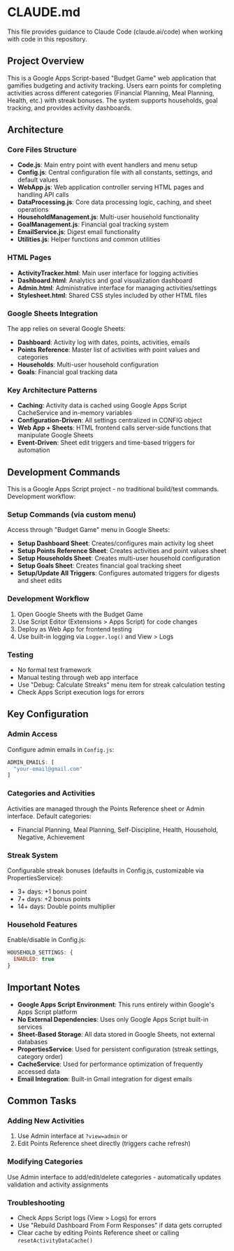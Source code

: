# CLAUDE.md

This file provides guidance to Claude Code (claude.ai/code) when working with code in this repository.

## Project Overview

This is a Google Apps Script-based "Budget Game" web application that gamifies budgeting and activity tracking. Users earn points for completing activities across different categories (Financial Planning, Meal Planning, Health, etc.) with streak bonuses. The system supports households, goal tracking, and provides activity dashboards.

## Architecture

### Core Files Structure
- **Code.js**: Main entry point with event handlers and menu setup
- **Config.js**: Central configuration file with all constants, settings, and default values
- **WebApp.js**: Web application controller serving HTML pages and handling API calls
- **DataProcessing.js**: Core data processing logic, caching, and sheet operations
- **HouseholdManagement.js**: Multi-user household functionality
- **GoalManagement.js**: Financial goal tracking system
- **EmailService.js**: Digest email functionality
- **Utilities.js**: Helper functions and common utilities

### HTML Pages
- **ActivityTracker.html**: Main user interface for logging activities
- **Dashboard.html**: Analytics and goal visualization dashboard  
- **Admin.html**: Administrative interface for managing activities/settings
- **Stylesheet.html**: Shared CSS styles included by other HTML files

### Google Sheets Integration
The app relies on several Google Sheets:
- **Dashboard**: Activity log with dates, points, activities, emails
- **Points Reference**: Master list of activities with point values and categories
- **Households**: Multi-user household configuration
- **Goals**: Financial goal tracking data

### Key Architecture Patterns
- **Caching**: Activity data is cached using Google Apps Script CacheService and in-memory variables
- **Configuration-Driven**: All settings centralized in CONFIG object
- **Web App + Sheets**: HTML frontend calls server-side functions that manipulate Google Sheets
- **Event-Driven**: Sheet edit triggers and time-based triggers for automation

## Development Commands

This is a Google Apps Script project - no traditional build/test commands. Development workflow:

### Setup Commands (via custom menu)
Access through "Budget Game" menu in Google Sheets:
- **Setup Dashboard Sheet**: Creates/configures main activity log sheet
- **Setup Points Reference Sheet**: Creates activities and point values sheet  
- **Setup Households Sheet**: Creates multi-user household configuration
- **Setup Goals Sheet**: Creates financial goal tracking sheet
- **Setup/Update All Triggers**: Configures automated triggers for digests and sheet edits

### Development Workflow
1. Open Google Sheets with the Budget Game
2. Use Script Editor (Extensions > Apps Script) for code changes
3. Deploy as Web App for frontend testing
4. Use built-in logging via `Logger.log()` and View > Logs

### Testing
- No formal test framework
- Manual testing through web app interface
- Use "Debug: Calculate Streaks" menu item for streak calculation testing
- Check Apps Script execution logs for errors

## Key Configuration

### Admin Access
Configure admin emails in `Config.js`:
```javascript
ADMIN_EMAILS: [
  "your-email@gmail.com"
]
```

### Categories and Activities
Activities are managed through the Points Reference sheet or Admin interface. Default categories:
- Financial Planning, Meal Planning, Self-Discipline, Health, Household, Negative, Achievement

### Streak System
Configurable streak bonuses (defaults in Config.js, customizable via PropertiesService):
- 3+ days: +1 bonus point
- 7+ days: +2 bonus points  
- 14+ days: Double points multiplier

### Household Features
Enable/disable in Config.js:
```javascript
HOUSEHOLD_SETTINGS: {
  ENABLED: true
}
```

## Important Notes

- **Google Apps Script Environment**: This runs entirely within Google's Apps Script platform
- **No External Dependencies**: Uses only Google Apps Script built-in services
- **Sheet-Based Storage**: All data stored in Google Sheets, not external databases
- **PropertiesService**: Used for persistent configuration (streak settings, category order)
- **CacheService**: Used for performance optimization of frequently accessed data
- **Email Integration**: Built-in Gmail integration for digest emails

## Common Tasks

### Adding New Activities
1. Use Admin interface at `?view=admin` or
2. Edit Points Reference sheet directly (triggers cache refresh)

### Modifying Categories
Use Admin interface to add/edit/delete categories - automatically updates validation and activity assignments

### Troubleshooting
- Check Apps Script logs (View > Logs) for errors
- Use "Rebuild Dashboard From Form Responses" if data gets corrupted
- Clear cache by editing Points Reference sheet or calling `resetActivityDataCache()`